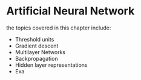 # Artificial Neural Network

the topics covered in this chapter include:

- Threshold units
- Gradient descent
- Multilayer Networks
- Backpropagation
- Hidden layer representations
- Exa
